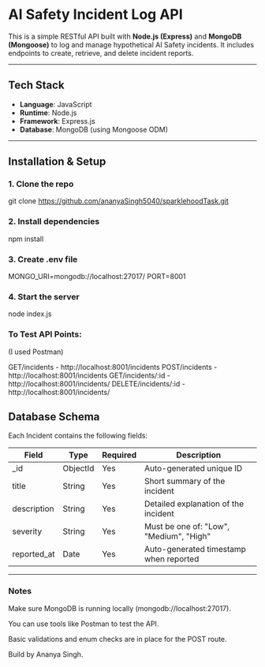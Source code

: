 # AI Safety Incident Log API

This is a simple RESTful API built with **Node.js (Express)** and **MongoDB (Mongoose)** to log and manage hypothetical AI Safety incidents. It includes endpoints to create, retrieve, and delete incident reports.

---

## Tech Stack

- **Language**: JavaScript
- **Runtime**: Node.js
- **Framework**: Express.js
- **Database**: MongoDB (using Mongoose ODM)

---

## Installation & Setup

### 1. Clone the repo

git clone https://github.com/ananyaSingh5040/sparklehoodTask.git

### 2. Install dependencies

npm install

### 3. Create .env file

MONGO_URI=mongodb://localhost:27017/<exampledb>
PORT=8001

### 4. Start the server

node index.js

### To Test API Points:
(I used Postman)

GET/incidents - http://localhost:8001/incidents
POST/incidents - http://localhost:8001/incidents
GET/incidents/:id - http://localhost:8001/incidents/<id>
DELETE/incidents/:id - http://localhost:8001/incidents/<id>

## Database Schema

Each Incident contains the following fields:

| Field       | Type     | Required | Description                             |
| ----------- | -------- | -------- | --------------------------------------- |
| \_id        | ObjectId | Yes      | Auto-generated unique ID                |
| title       | String   | Yes      | Short summary of the incident           |
| description | String   | Yes      | Detailed explanation of the incident    |
| severity    | String   | Yes      | Must be one of: "Low", "Medium", "High" |
| reported_at | Date     | Yes      | Auto-generated timestamp when reported  |

---

### Notes

Make sure MongoDB is running locally (mongodb://localhost:27017).

You can use tools like Postman to test the API.

Basic validations and enum checks are in place for the POST route.

Build by Ananya Singh.
